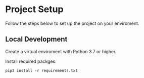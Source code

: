# Project Setup

Follow the steps below to set up the project on your enviroment.

## Local Development

Create a virtual enviroment with Python 3.7 or higher.

Install required packges:

```
pip3 install -r requirements.txt
```

